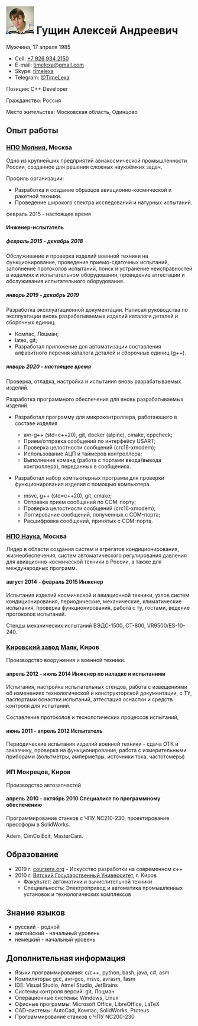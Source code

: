 # ![Фото](photo.jpeg "Фото") Гущин Алексей Андреевич

Мужчина, 17 апреля 1985

- Cell: [+7 926 934 2150](tel:+79269342150)
- E-mail: [timelexa@gmail.com](mailto:timelexa@gmail.com)
- Skype: [timelexa](skype:time.lexa?userinfo)
- Telegram: [@TimeLexa](https://telegram.me/TimeLexa)

Позиция: C++ Developer

Гражданство: Россия

Место жительства: Московская область, Одинцово

## Опыт работы

### [НПО Молния](http://www.npomolniya.ru/), Москва

Одно из крупнейших предприятий авиакосмической промышленности России, созданное для решения сложных наукоёмких задач.

Профиль организации:

- Разработка и создание образцов авиационно-космической и ракетной техники.
- Проведение широкого спектра исследований и натурных испытаний.

февраль 2015 - настоящее время

#### Инженер-испытатель

##### февраль 2015 - декабрь 2018

Обслуживание и проверка изделий военной техники на функционирование, проведение приемо-сдаточных испытаний, заполнение протоколов испытаний, поиск и устранение неисправностей в изделиях и испытательном оборудовании, проведение аттестации и обслуживания испытательного оборудования.

##### январь 2019 - декабрь 2019

Разработка эксплуатационной документации.
Написал руководства по эксплуатации вновь разрабатываемых изделий каталоги деталей и сборочных единиц.

- Компас, Лоцман;
- latex, git;
- Разработал приложение для автоматизации составления алфавитного перечня каталога деталей и сборочных единиц (g++).

##### январь 2020 - настоящее время

Проверка, отладка, настройка и испытания вновь разрабатываемых изделий.

Разработка программного обеспечения для вновь разрабатываемых изделий.

- Разработал программу для микроконтроллера, работающего в составе изделия

  - avr-g++ (std=c++20), git, docker (alpine), cmake, cppcheck;
  - Прием/отправка сообщений по интерфейсу USART;
  - Проверка целостности сообщений (crc16-xmodem);
  - Использование АЦП и таймеров контроллера;
  - Выполнение команд (работа с портами ввода/вывода контроллера), переданных в сообщениях.

- Разработал набор компьютерных программ для проверки функционирования изделия с помощью компьютера.

  - msvc, g++ (std=c++20), git, cmake;
  - Отправка прием сообщений по COM-порту;
  - Проверка целостности сообщений (crc16-xmodem);
  - Логгирование сообщений, полученных с COM-порта;
  - Расшифровка сообщений, принятых с COM-порта.

### [НПО Наука](http://npo-nauka.ru), Москва

Лидер в области создания систем и агрегатов кондиционирования, жизнеобеспечения, систем автоматического регулирования давления для авиационно-космической техники в России, а также для международных программ.

#### август 2014 - февраль 2015 Инженер

Испытания изделий космической и авиационной техники, узлов систем кондиционирования, периодические, механические, климатические испытания, проверка функционирования, работа с ту, гостами, ведение протоколов испытаний.

Стенды механических испытаний ВЭДС-1500, СТ-800, VR9500/ES-10-240.

### [Кировский завод Маяк](http://kzmayak.ru), Киров

Производство вооружения и военной техники.

#### апрель 2012 - июль 2014 Инженер по наладке и испытаниям

Испытания, настройка испытательных стендов, работа с извещениями об изменениях технологической и конструкторской документации, с ТУ, паспортами оснастки испытаний, аттестация оснастки и средств контроля для испытаний.

Составление протоколов и технологических процессов испытаний,

#### июнь 2011 - апрель 2012 Испытатель

Периодические испытания изделий военной техники - сдача ОТК и заказчику, проверка на функционирование, работа с измерительными приборами (вольтметры, амперметры, источники тока, частотомеры)

### ИП Мокрецов, Киров

Производство автозапчастей

#### апрель 2010 - октябрь 2010 Специалист по программному обеспечению

Программирование станков с ЧПУ NC210-230, проектирование прессформ в SolidWorks.

Adem, CimCo Edit, MasterCam.

## Образование

- 2019 г. [coursera.org](http://www.coursera.org) - Искусство разработки на современном c++
- 2010 г. [Вятский Государственный Университет](http://www.vyatsu.ru), г. Киров
  - Факультет: автоматики и вычислительной техники
  - Специальность: Электропривод и автоматика промышленных установок и технологических комплексов

## Знание языков

- русский - родной
- английский - начальный уровень
- немецкий - начальный уровень

## Дополнительная информация

- Языки программирования: c/c++, python, bash, java, c#, asm
- Компиляторы: gcc, avr-gcc, msvc, avrasm, fasm
- IDE: Visual Studio, Atmel Studio, JetBrains
- Системы контроля версий: git, Лоцман
- Операционные системы: Windows, Linux
- Офисные программы: Microsoft Office, LibreOffice, LaTeX
- CAD-системы: AutoCad, Компас, SolidWorks, Proteus
- Программирование станков с ЧПУ NC200-230
